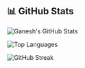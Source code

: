 ## 📊 GitHub Stats

![Ganesh's GitHub Stats](https://github-readme-stats.vercel.app/api?username=ganeshmane&show_icons=true&theme=radical)

![Top Languages](https://github-readme-stats.vercel.app/api/top-langs/?username=ganeshmane&layout=compact&theme=radical)

![GitHub Streak](https://github-readme-streak-stats.herokuapp.com/?user=ganeshmane&theme=radical)
